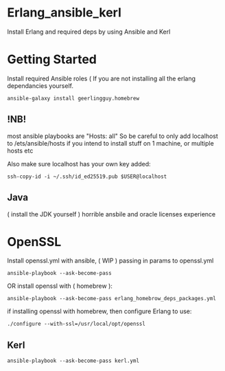 # Erlang_ansible_kerl
Install Erlang and required deps by using Ansible and Kerl

# Getting Started

Install required Ansible roles ( If you are not installing all the erlang
dependancies yourself.
```
ansible-galaxy install geerlingguy.homebrew
```


## !NB!
most ansible playbooks are "Hosts: all"
So be careful to only add localhost to /ets/ansible/hosts
if you intend to install stuff on 1 machine, or multiple hosts etc

Also make sure localhost has your own key added:
```
ssh-copy-id -i ~/.ssh/id_ed25519.pub $USER@localhost
```


## Java 
( install the JDK yourself ) horrible ansbile and oracle licenses experience

# OpenSSL
Install openssl.yml with ansible, ( WIP ) passing in params to openssl.yml
```
ansible-playbook --ask-become-pass 
```
OR
install openssl with ( homebrew ): 
```
ansible-playbook --ask-become-pass erlang_homebrow_deps_packages.yml
```

if installing openssl with homebrew, then configure Erlang to use:
```
./configure --with-ssl=/usr/local/opt/openssl
```

## Kerl
```
ansible-playbook --ask-become-pass kerl.yml
```